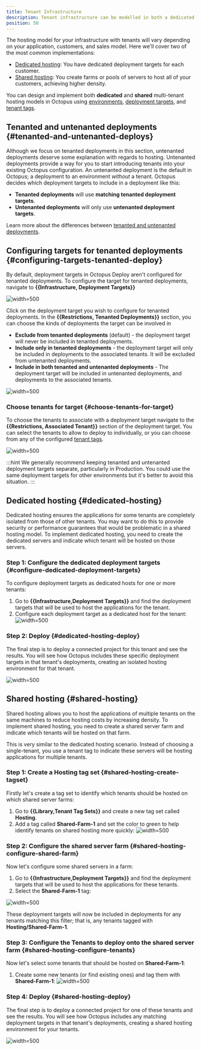 ```yaml
---
title: Tenant Infrastructure
description: Tenant infrastructure can be modelled in both a dedicated or shared way in Octopus using environments, deployment targets, and tenant tags.
position: 50
---
```


The hosting model for your infrastructure with tenants will vary depending on your application, customers, and sales model. Here we'll cover two of the most common implementations:

- [Dedicated hosting](#dedicated-hosting): You have dedicated deployment targets for each customer.
- [Shared hosting](#shared-hosting): You create farms or pools of servers to host all of your customers, achieving higher density.

You can design and implement both **dedicated** and **shared** multi-tenant hosting models in Octopus using [environments](/docs/infrastructure/environments/index.md), [deployment targets](/docs/infrastructure/index.md), and [tenant tags](/docs/tenants/tenant-tags.md).

## Tenanted and untenanted deployments {#tenanted-and-untenanted-deploys}

Although we focus on tenanted deployments in this section, untenanted deployments deserve some explanation with regards to hosting. Untenanted deployments provide a way for you to start introducing tenants into your existing Octopus configuration. An untenanted deployment is the default in Octopus; a deployment to an environment *without* a tenant. Octopus decides which deployment targets to include in a deployment like this:

- **Tenanted deployments** will use **matching tenanted deployment targets**.
- **Untenanted deployments** will only use **untenanted deployment targets**.

Learn more about the differences between [tenanted and untenanted deployments](/docs/tenants/index.md#tenanted-and-untenanted-deployments).

## Configuring targets for tenanted deployments {#configuring-targets-tenanted-deploy}

By default, deployment targets in Octopus Deploy aren't configured for tenanted deployments.  To configure the target for tenanted deployments, navigate to **{{Infrastructure, Deployment Targets}}**

![](images/octopus-deployment-targets.png "width=500")

Click on the deployment target you wish to configure for tenanted deployments. In the **{{Restrictions, Tenanted Deployments}}** section, you can choose the kinds of deployments the target can be involved in

- **Exclude from tenanted deployments** (default) - the deployment target will never be included in tenanted deployments.
- **Include only in tenanted deployments** - the deployment target will only be included in deployments to the associated tenants. It will be excluded from untenanted deployments.
- **Include in both tenanted and untenanted deployments** - The deployment target will be included in untenanted deployments, and deployments to the associated tenants.

![](images/target-restrictions-tenant-deployments.png "width=500")

### Choose tenants for target {#choose-tenants-for-target}

To choose the tenants to associate with a deployment target navigate to the **{{Restrictions, Associated Tenant}}** section of the deployment target. You can select the tenants to allow to deploy to individually, or you can choose from any of the configured [tenant tags](/docs/tenants/tenant-tags.md).

![](images/target-restrictions-associated-tenants.png "width=500")

:::hint
We generally recommend keeping tenanted and untenanted deployment targets separate, particularly in Production. You could use the same deployment targets for other environments but it's better to avoid this situation.
:::

## Dedicated hosting {#dedicated-hosting}

Dedicated hosting ensures the applications for some tenants are completely isolated from those of other tenants. You may want to do this to provide security or performance guarantees that would be problematic in a shared hosting model. To implement dedicated hosting, you need to create the dedicated servers and indicate which tenant will be hosted on those servers.

### Step 1: Configure the dedicated deployment targets {#configure-dedicated-deployment-targets}

To configure deployment targets as dedicated hosts for one or more tenants:

1. Go to **{{Infrastructure,Deployment Targets}}** and find the deployment targets that will be used to host the applications for the tenant. 
1. Configure each deployment target as a dedicated host for the tenant:
   ![](images/multi-tenant-dedicated-deployment-target.png "width=500")

### Step 2: Deploy {#dedicated-hosting-deploy}

The final step is to deploy a connected project for this tenant and see the results. You will see how Octopus includes these specific deployment targets in that tenant's deployments, creating an isolated hosting environment for that tenant.

![](images/multi-tenant-deployment-dedicated.png "width=500")

## Shared hosting {#shared-hosting}

Shared hosting allows you to host the applications of multiple tenants on the same machines to reduce hosting costs by increasing density. To implement shared hosting, you need to create a shared server farm and indicate which tenants will be hosted on that farm. 

This is very similar to the dedicated hosting scenario. Instead of choosing a single-tenant, you use a tenant tag to indicate these servers will be hosting applications for multiple tenants.

### Step 1: Create a Hosting tag set {#shared-hosting-create-tagset}

Firstly let's create a tag set to identify which tenants should be hosted on which shared server farms:

1. Go to **{{Library,Tenant Tag Sets}}** and create a new tag set called **Hosting**.
1. Add a tag called **Shared-Farm-1** and set the color to green to help identify tenants on shared hosting more quickly:
   ![](images/multi-tenant-shared-tag.png "width=500")

### Step 2: Configure the shared server farm {#shared-hosting-configure-shared-farm}

Now let's configure some shared servers in a farm:

1. Go to **{{Infrastructure,Deployment Targets}}** and find the deployment targets that will be used to host the applications for these tenants.
1. Select the **Shared-Farm-1** tag:

![](images/multi-tenant-infra.png "width=500")

These deployment targets will now be included in deployments for any tenants matching this filter; that is, any tenants tagged with **Hosting/Shared-Farm-1**.

### Step 3: Configure the Tenants to deploy onto the shared server farm {#shared-hosting-configure-tenants}

Now let's select some tenants that should be hosted on **Shared-Farm-1**:

1. Create some new tenants (or find existing ones) and tag them with **Shared-Farm-1**:
![](images/multi-tenant-shared-server.png "width=500")

### Step 4: Deploy {#shared-hosting-deploy}

The final step is to deploy a connected project for one of these tenants and see the results. You will see how Octopus includes any matching deployment targets in that tenant's deployments, creating a shared hosting environment for your tenants.

![](images/multi-tenant-shared-deployment.png "width=500")